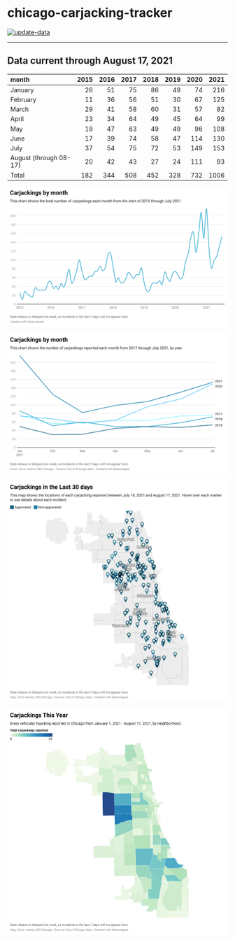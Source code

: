 # chicago-carjacking-tracker

[![update-data](https://github.com/hackerlikecomputer/chicago-carjacking-tracker/actions/workflows/update-data.yml/badge.svg)](https://github.com/hackerlikecomputer/chicago-carjacking-tracker/actions/workflows/update-data.yml)

---

## Data current through August 17, 2021

| month                  | 2015 | 2016 | 2017 | 2018 | 2019 | 2020 | 2021 |
| :--------------------- | ---: | ---: | ---: | ---: | ---: | ---: | ---: |
| January                |   26 |   51 |   75 |   86 |   49 |   74 |  216 |
| February               |   11 |   36 |   56 |   51 |   30 |   67 |  125 |
| March                  |   29 |   41 |   58 |   60 |   31 |   57 |   82 |
| April                  |   23 |   34 |   64 |   49 |   45 |   64 |   99 |
| May                    |   19 |   47 |   63 |   49 |   49 |   96 |  108 |
| June                   |   17 |   39 |   74 |   58 |   47 |  114 |  130 |
| July                   |   37 |   54 |   75 |   72 |   53 |  149 |  153 |
| August (through 08-17) |   20 |   42 |   43 |   27 |   24 |  111 |   93 |
| Total                  |  182 |  344 |  508 |  452 |  328 |  732 | 1006 |

[![output/img/dw/carjacking-by-month-historical.png](output/img/dw/carjacking-by-month-historical.png)](https://datawrapper.dwcdn.net/Y7rwP/)

[![output/img/dw/carjacking-by-month-yoy.png](output/img/dw/carjacking-by-month-yoy.png)](https://datawrapper.dwcdn.net/8Ljaw/)

[![output/img/dw/carjacking-last-30-days.png](output/img/dw/carjacking-last-30-days.png)](https://datawrapper.dwcdn.net/EK2p4/)

[![output/img/dw/carjacking-by-neighborhood.png](output/img/dw/carjacking-by-neighborhood.png)](https://datawrapper.dwcdn.net/EurKU/)

